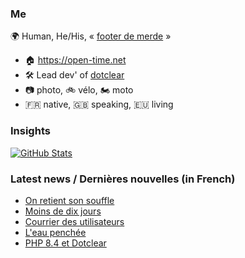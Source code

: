 ### Me

🌍 Human, He/His, « [footer de merde](https://open-time.net/post/2013/07/17/La-veritable-histoire-du-Footer-de-merde-) » 
* 🏠 https://open-time.net 
* 🛠️ Lead dev' of [dotclear](https://git.dotclear.org/dev/dotclear)
* 📷 photo, 🚲 vélo, 🏍️ moto 
* 🇫🇷 native, 🇬🇧 speaking, 🇪🇺 living

### Insights

[![GitHub Stats](https://github-readme-stats-sigma-five.vercel.app/api?username=franck-paul)](https://github.com/franck-paul)

### Latest news / Dernières nouvelles (in French)

<!-- BLOG-POST-LIST:START -->
- [On retient son souffle](https://open-time.net/post/2024/11/05/On-retient-son-souffle)
- [Moins de dix jours](https://open-time.net/post/2024/11/04/Moins-de-dix-jours)
- [Courrier des utilisateurs](https://open-time.net/post/2024/11/03/Courrier-des-utilisateurs)
- [L&#39;eau penchée](https://open-time.net/post/2024/11/02/L-eau-penchee)
- [PHP 8.4 et Dotclear](https://open-time.net/post/2024/11/01/PHP-84-et-Dotclear)
<!-- BLOG-POST-LIST:END -->
